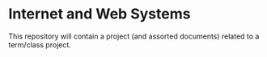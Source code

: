  # Internet and Web Systems
 This repository will contain a project (and assorted documents) related to a term/class project.


<!-- # Intro Linux Kernel Development 
This is a class that focuses on Web Development and the internet, mainly the basics. This should hopefully be easy...

## Course Description 
This course is a survey of Web programming technologies. It begins with a discussion of what Web servers and clients are, how they interact, and how one sets them up. We then explore a wide variety of Web technologies including HTML, JavaScript, JavaServer Pages, Java Servlets, and XML and its many related technologies. Our goal in this course is to provide the basic understanding and knowledge of how the Internet and World Wide Web operate and the technical knowledge required to establish and maintain an Internet/Web site and to develop and introduce new capabilities and features on such sites.

## Course Overview 


## Required Materials -->
